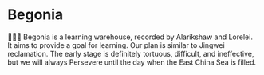 # Begonia
:maple_leaf::maple_leaf::maple_leaf: Begonia is a learning warehouse, recorded by Alarikshaw and Lorelei. It aims to provide a goal for learning. Our plan is similar to Jingwei reclamation. The early stage is definitely tortuous, difficult, and ineffective, but we will always Persevere until the day when the East China Sea is filled.
